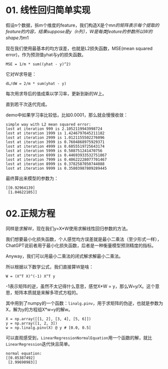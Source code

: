 # 01. 线性回归简单实现

假设n个数据，拆m个维度的feature，我们构造X是个m*n的矩阵表示每个提取的feature的内容，结果suppose是y（n列），W是每类feature的参数所以W的shape为m*1

现在我们使用最基本的均方误差，也就是L2损失函数，MSE(mean squared error)，作为预测值yhat与y的损失函数。

```
MSE = 1/m * sum((yhat - y)^2)
```

它对W求导是：

```
dL/dW = 2/m * sum(yhat - y)
```

每次用求导后的值成乘以学习率，更新到新的W上。

直到若干次迭代完成。

demo中如果学习率比较低，比如0.0001，那么就会慢慢收敛：

```
simple way with L2 mean squared error:
lost at iteration 999 is 2.1052119943998724
lost at iteration 1999 is 1.4246797645211182
lost at iteration 2999 is 1.0121155502276096
lost at iteration 3999 is 0.7604868975929371
lost at iteration 4999 is 0.6055519725643174
lost at iteration 5999 is 0.508751241470756
lost at iteration 6999 is 0.44693933532751867
lost at iteration 7999 is 0.40622228077701467
lost at iteration 8999 is 0.3782587050744088
lost at iteration 9999 is 0.35803987809289445
```
最终算出来模型的参数为：
```
[[0.92964139]
 [1.04622105]]
```

# 02.正规方程

同样是求解W，现在我们y=X*W使用求解线性回归参数的方法。

我们想要最小化损失函数，个人感觉均方误差就是最小二乘法（至少形式一样），ChatGPT说前者用于最小化损失函数，后者是一种衡量模型预测精度的指标。

Anyway，我们可以用最小二乘法的闭式解求解最小二乘法。

所以根据以下数学公式，我们直接算W是啥：

```
W = (X^T X)^(-1) X^T y
```

-1表示矩阵的逆，虽然不太记得什么意思，感觉X*W = y，那么W=y/X。这个意思，矩阵本质就是来解多项式方程的。

其中用到了numpy的一个函数：`linalg.pinv`，用于求矩阵的伪逆，也就是参数为X，解为y的方程组X*w=y的解w。

```
X = np.array([[1, 2], [3, 4], [5, 6]])
y = np.array([1, 2, 3])
w = np.linalg.pinv(X) @ y # [0.0, 0.5]
```

可以直观感受到，`LinearRegressionNormalEquation`用一个函数的解，就比`LinearRegression`迭代快且简单。

```
normal equation:
[[0.05387492]
 [2.99690983]]
```

